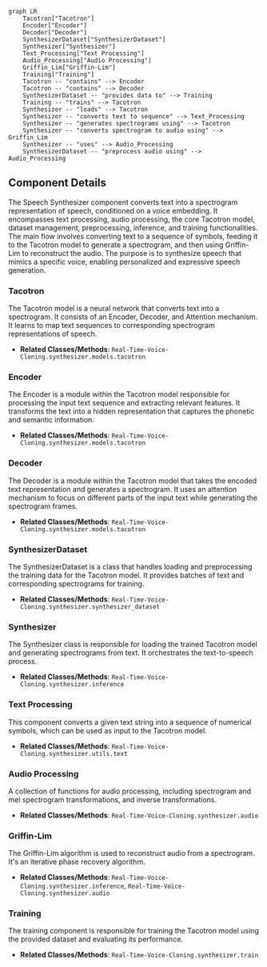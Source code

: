 ```mermaid
graph LR
    Tacotron["Tacotron"]
    Encoder["Encoder"]
    Decoder["Decoder"]
    SynthesizerDataset["SynthesizerDataset"]
    Synthesizer["Synthesizer"]
    Text_Processing["Text Processing"]
    Audio_Processing["Audio Processing"]
    Griffin_Lim["Griffin-Lim"]
    Training["Training"]
    Tacotron -- "contains" --> Encoder
    Tacotron -- "contains" --> Decoder
    SynthesizerDataset -- "provides data to" --> Training
    Training -- "trains" --> Tacotron
    Synthesizer -- "loads" --> Tacotron
    Synthesizer -- "converts text to sequence" --> Text_Processing
    Synthesizer -- "generates spectrograms using" --> Tacotron
    Synthesizer -- "converts spectrogram to audio using" --> Griffin_Lim
    Synthesizer -- "uses" --> Audio_Processing
    SynthesizerDataset -- "preprocess audio using" --> Audio_Processing
```

## Component Details

The Speech Synthesizer component converts text into a spectrogram representation of speech, conditioned on a voice embedding. It encompasses text processing, audio processing, the core Tacotron model, dataset management, preprocessing, inference, and training functionalities. The main flow involves converting text to a sequence of symbols, feeding it to the Tacotron model to generate a spectrogram, and then using Griffin-Lim to reconstruct the audio. The purpose is to synthesize speech that mimics a specific voice, enabling personalized and expressive speech generation.

### Tacotron
The Tacotron model is a neural network that converts text into a spectrogram. It consists of an Encoder, Decoder, and Attention mechanism. It learns to map text sequences to corresponding spectrogram representations of speech.
- **Related Classes/Methods**: `Real-Time-Voice-Cloning.synthesizer.models.tacotron`

### Encoder
The Encoder is a module within the Tacotron model responsible for processing the input text sequence and extracting relevant features. It transforms the text into a hidden representation that captures the phonetic and semantic information.
- **Related Classes/Methods**: `Real-Time-Voice-Cloning.synthesizer.models.tacotron`

### Decoder
The Decoder is a module within the Tacotron model that takes the encoded text representation and generates a spectrogram. It uses an attention mechanism to focus on different parts of the input text while generating the spectrogram frames.
- **Related Classes/Methods**: `Real-Time-Voice-Cloning.synthesizer.models.tacotron`

### SynthesizerDataset
The SynthesizerDataset is a class that handles loading and preprocessing the training data for the Tacotron model. It provides batches of text and corresponding spectrograms for training.
- **Related Classes/Methods**: `Real-Time-Voice-Cloning.synthesizer.synthesizer_dataset`

### Synthesizer
The Synthesizer class is responsible for loading the trained Tacotron model and generating spectrograms from text. It orchestrates the text-to-speech process.
- **Related Classes/Methods**: `Real-Time-Voice-Cloning.synthesizer.inference`

### Text Processing
This component converts a given text string into a sequence of numerical symbols, which can be used as input to the Tacotron model.
- **Related Classes/Methods**: `Real-Time-Voice-Cloning.synthesizer.utils.text`

### Audio Processing
A collection of functions for audio processing, including spectrogram and mel spectrogram transformations, and inverse transformations.
- **Related Classes/Methods**: `Real-Time-Voice-Cloning.synthesizer.audio`

### Griffin-Lim
The Griffin-Lim algorithm is used to reconstruct audio from a spectrogram. It's an iterative phase recovery algorithm.
- **Related Classes/Methods**: `Real-Time-Voice-Cloning.synthesizer.inference`, `Real-Time-Voice-Cloning.synthesizer.audio`

### Training
The training component is responsible for training the Tacotron model using the provided dataset and evaluating its performance.
- **Related Classes/Methods**: `Real-Time-Voice-Cloning.synthesizer.train`
